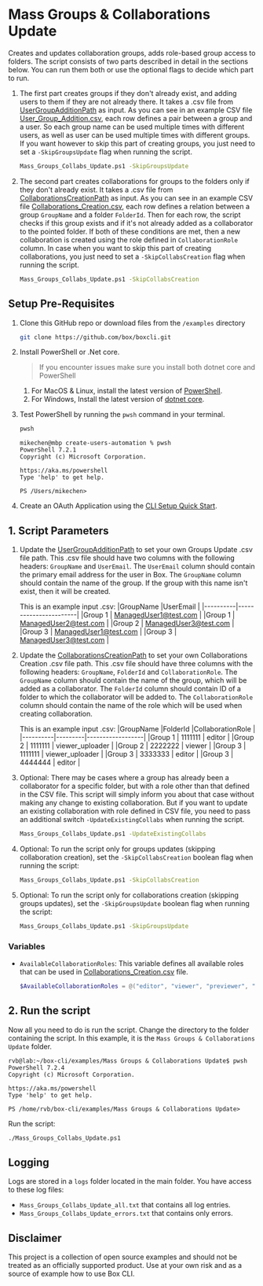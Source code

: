 # Mass Groups & Collaborations Update
Creates and updates collaboration groups,  adds role-based group access to folders.
The script consists of two parts described in detail in the sections below. You can run them both or use the optional flags to decide which part to run.

1. The first part creates groups if they don't already exist, and adding users to them if they are not already there. It takes a .csv file from [UserGroupAdditionPath](/examples/Mass%20Groups%20%26%20Collaborations%20Update/Mass_Groups_Collabs_Update.ps1#L20) as input. As you can see in an example CSV file [User_Group_Addition.csv](/examples/Mass%20Groups%20%26%20Collaborations%20Update/User_Group_Addition.csv), each row defines a pair between a group and a user. So each group name can be used multiple times with different users, as well as user can be used multiple times with different groups.
If you want however to skip this part of creating groups, you just need to set a `-SkipGroupsUpdate` flag when running the script.

   ```bash
   Mass_Groups_Collabs_Update.ps1 -SkipGroupsUpdate
   ```

2. The second part creates collaborations for groups to the folders only if they don't already exist. It takes a .csv file from [CollaborationsCreationPath](/examples/Mass%20Groups%20%26%20Collaborations%20Update/Mass_Groups_Collabs_Update.ps1#L23) as input. As you can see in an example CSV file [Collaborations_Creation.csv](/examples/Mass%20Groups%20%26%20Collaborations%20Update/Collaborations_Creation.csv), each row defines a relation between a group `GroupName` and a folder `FolderId`. Then for each row, the script checks if this group exists and if it's not already added as a collaborator to the pointed folder.
If both of these conditions are met, then a new collaboration is created using the role defined in `CollaborationRole` column.
In case when you want to skip this part of creating collaborations, you just need to set a `-SkipCollabsCreation` flag when running the script.

   ```bash
   Mass_Groups_Collabs_Update.ps1 -SkipCollabsCreation
   ```

## Setup Pre-Requisites
1. Clone this GitHub repo or download files from the `/examples` directory
   ```bash
   git clone https://github.com/box/boxcli.git
   ```
2. Install PowerShell or .Net core.
   > If you encounter issues make sure you install both dotnet core and PowerShell
    1. For MacOS & Linux, install the latest version of [PowerShell](https://docs.microsoft.com/en-us/powershell/scripting/install/installing-powershell?view=powershell-7.2).
    2. For Windows, Install the latest version of [dotnet core](https://dotnet.microsoft.com/download).
    
3. Test PowerShell by running the `pwsh` command in your terminal.
    ```bash
    pwsh
    ```

    ```
    mikechen@mbp create-users-automation % pwsh
    PowerShell 7.2.1
    Copyright (c) Microsoft Corporation.
	
    https://aka.ms/powershell
    Type 'help' to get help.
	
    PS /Users/mikechen>
    ```


4. Create an OAuth Application using the [CLI Setup Quick Start][oauth-guide].

[oauth-guide]: https://developer.box.com/guides/cli/quick-start/


## 1. Script Parameters
1. Update the [UserGroupAdditionPath](/examples/Mass%20Groups%20%26%20Collaborations%20Update/Mass_Groups_Collabs_Update.ps1#L20) to set your own Groups Update .csv file path. This .csv file should have two columns with the following headers: `GroupName` and `UserEmail`. The `UserEmail` column should contain the primary email address for the user in Box. The `GroupName` column should contain the name of the group. If the group with this name isn't exist, then it will be created.

	This is an example input .csv:
	|GroupName |UserEmail              |
	|----------|-----------------------|
	|Group 1   | ManagedUser1@test.com |
	|Group 1   | ManagedUser2@test.com |
	|Group 2   | ManagedUser3@test.com |
	|Group 3   | ManagedUser1@test.com |
	|Group 3   | ManagedUser3@test.com |


2. Update the [CollaborationsCreationPath](/examples/Mass%20Groups%20%26%20Collaborations%20Update/Mass_Groups_Collabs_Update.ps1#L23) to set your own Collaborations Creation .csv file path. This .csv file should have three columns with the following headers: `GroupName`, `FolderId` and `CollaborationRole`. The `GroupName` column should contain the name of the group, which will be added as a collaborator.  The `FolderId` column should contain ID of a folder to which the collaborator will be added to. The `CollaborationRole` column should contain the name of the role which will be used when creating collaboration.

	This is an example input .csv:
	|GroupName |FolderId |CollaborationRole |
	|----------|---------|------------------|
	|Group 1   | 1111111 | editor           |
	|Group 2   | 1111111 | viewer_uploader  |
	|Group 2   | 2222222 | viewer           |
	|Group 3   | 1111111 | viewer_uploader  |
	|Group 3   | 3333333 | editor           |
	|Group 3   | 4444444 | editor           |

3. Optional: There may be cases where a group has already been a collaborator for a specific folder, but with a role other than that defined in the CSV file.
This script will simply inform you about that case without making any change to existing collaboration. But if you want to update an existing collaboration with role defined in CSV file, you need to pass an additional switch `-UpdateExistingCollabs` when running the script.
   ```bash
   Mass_Groups_Collabs_Update.ps1 -UpdateExistingCollabs
   ```


4. Optional: To run the script only for groups updates (skipping collaboration creation), set the `-SkipCollabsCreation` boolean flag when running the script:
   ```bash
   Mass_Groups_Collabs_Update.ps1 -SkipCollabsCreation
   ```

5. Optional: To run the script only for collaborations creation (skipping groups updates), set the `-SkipGroupsUpdate` boolean flag when running the script:
   ```bash
   Mass_Groups_Collabs_Update.ps1 -SkipGroupsUpdate
   ```

###  Variables
* `AvailableCollaborationRoles`: This variable defines all available roles that can be used in [Collaborations_Creation.csv](/examples/Mass%20Groups%20%26%20Collaborations%20Update/Collaborations_Creation.csv) file.

	```powershell
	$AvailableCollaborationRoles = @("editor", "viewer", "previewer", "uploader", "previewer_uploader", "viewer_uploader", "co-owner")
	```

## 2. Run the script
Now all you need to do is run the script. Change the directory to the folder containing the script. In this example, it is the `Mass Groups & Collaborations Update` folder.
```
rvb@lab:~/box-cli/examples/Mass Groups & Collaborations Update$ pwsh
PowerShell 7.2.4
Copyright (c) Microsoft Corporation.

https://aka.ms/powershell
Type 'help' to get help.

PS /home/rvb/box-cli/examples/Mass Groups & Collaborations Update>
```

Run the script:
```bash
./Mass_Groups_Collabs_Update.ps1
```

## Logging
Logs are stored in a `logs` folder located in the main folder. You have access to these log files:

* `Mass_Groups_Collabs_Update_all.txt` that contains all log entries.
* `Mass_Groups_Collabs_Update_errors.txt` that contains only errors.

## Disclaimer
This project is a collection of open source examples and should not be treated as an officially supported product. Use at your own risk and as a source of example how to use Box CLI.
